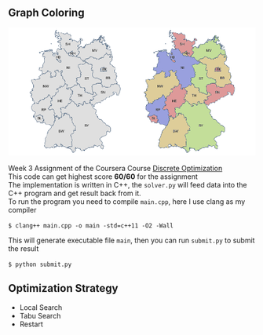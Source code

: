 ## Graph Coloring

![graph-coloring](./graph-coloring.png)

Week 3 Assignment of the Coursera Course [Discrete Optimization](https://www.coursera.org/learn/discrete-optimization/home/info)  
This code can get highest score **60/60** for the assignment  
The implementation is written in C++, the `solver.py` will feed data into the C++ program and
get result back from it.  
To run the program you need to compile `main.cpp`, here I use clang as my compiler

`$ clang++ main.cpp -o main -std=c++11 -O2 -Wall`

This will generate executable file `main`, then you can run `submit.py` to submit the result

`$ python submit.py`

## Optimization Strategy

* Local Search
* Tabu Search
* Restart
